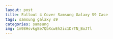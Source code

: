 ```yaml
---
layout: post
title: Fallout 4 Cover Samsung Galaxy S9 Case
tags: samsung galaxy s9
categories: samsung
img: 1m98HsvkgBe7QbXcwEh2ic1DrTN_BoJTl
---
```

